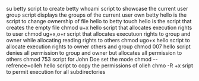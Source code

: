su betty script to create betty
whoami script to showcase the current user 
group script displays the groups of the current user
own betty hello is the script to change ownership of file hello to betty
touch hello is the script that creates the empty file 
chmod u+x hello script that allocates execution rights to user 
chmod ug+x,o+r script that allocates executuon rights to group and owner while allocating reading rights to others 
chmod ugo+x hello script to allocate execution rights to owner  others and group 
chmod 007 hello script denies all permission to group and owner but allocates all permission to others
chmod 753 script for John Doe set the mode
chmod --refrence=olleh hello script to copy the permissions of olleh
chmo -R +x sript to permit execution for all subdirectories 
